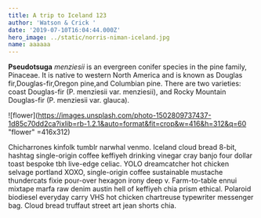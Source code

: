 ```yaml
---
title: A trip to Iceland 123
author: 'Watson & Crick '
date: '2019-07-10T16:04:44.000Z'
hero_image: ../static/norris-niman-iceland.jpg
name: aaaaaa
---
```

**Pseudotsuga** _menziesii_ is an evergreen conifer species in the pine family, Pinaceae. It is native to western North America and is known as Douglas fir,Douglas-fir,Oregon pine,and Columbian pine. There are two varieties: coast Douglas-fir (P. menziesii var. menziesii), and Rocky Mountain Douglas-fir (P. menziesii var. glauca).

![flower](https://images.unsplash.com/photo-1502809737437-1d85c70dd2ca?ixlib=rb-1.2.1&auto=format&fit=crop&w=416&h=312&q=60 "flower" =416x312)

Chicharrones kinfolk tumblr narwhal venmo. Iceland cloud bread 8-bit, hashtag single-origin coffee keffiyeh drinking vinegar cray banjo four dollar toast bespoke tbh live-edge celiac. YOLO dreamcatcher hot chicken selvage portland XOXO, single-origin coffee sustainable mustache thundercats fixie pour-over hexagon irony deep v. Farm-to-table ennui mixtape marfa raw denim austin hell of keffiyeh chia prism ethical. Polaroid biodiesel everyday carry VHS hot chicken chartreuse typewriter messenger bag. Cloud bread truffaut street art jean shorts chia.